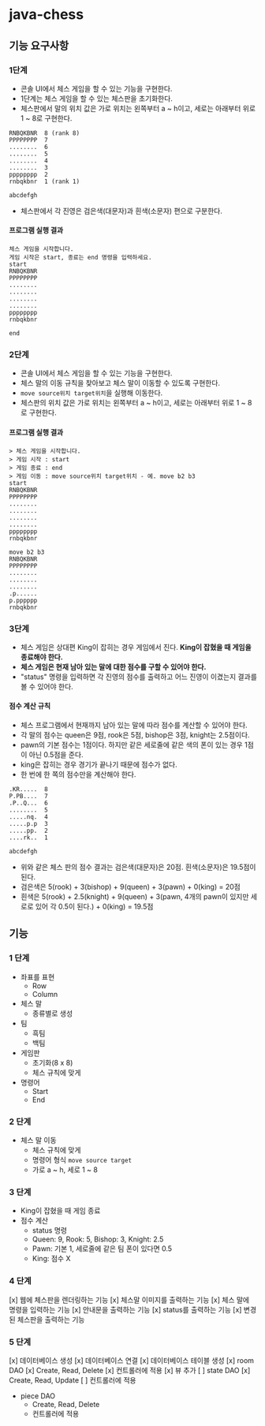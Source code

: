 # java-chess
## 기능 요구사항

### 1단계

- 콘솔 UI에서 체스 게임을 할 수 있는 기능을 구현한다.
- 1단계는 체스 게임을 할 수 있는 체스판을 초기화한다.
- 체스판에서 말의 위치 값은 가로 위치는 왼쪽부터 a ~ h이고, 세로는 아래부터 위로 1 ~ 8로 구현한다.

```plaintext
RNBQKBNR  8 (rank 8)
PPPPPPPP  7
........  6
........  5
........  4
........  3
pppppppp  2
rnbqkbnr  1 (rank 1)

abcdefgh
```

- 체스판에서 각 진영은 검은색(대문자)과 흰색(소문자) 편으로 구분한다.

#### 프로그램 실행 결과

```plaintext
체스 게임을 시작합니다.
게임 시작은 start, 종료는 end 명령을 입력하세요.
start
RNBQKBNR
PPPPPPPP
........
........
........
........
pppppppp
rnbqkbnr

end
```

### 2단계

- 콘솔 UI에서 체스 게임을 할 수 있는 기능을 구현한다.
- 체스 말의 이동 규칙을 찾아보고 체스 말이 이동할 수 있도록 구현한다.
- `move source위치 target위치`을 실행해 이동한다.
- 체스판의 위치 값은 가로 위치는 왼쪽부터 a ~ h이고, 세로는 아래부터 위로 1 ~ 8로 구현한다.

#### 프로그램 실행 결과

```plaintext
> 체스 게임을 시작합니다.
> 게임 시작 : start
> 게임 종료 : end
> 게임 이동 : move source위치 target위치 - 예. move b2 b3
start
RNBQKBNR
PPPPPPPP
........
........
........
........
pppppppp
rnbqkbnr

move b2 b3
RNBQKBNR
PPPPPPPP
........
........
........
.p......
p.pppppp
rnbqkbnr
```

### 3단계

- 체스 게임은 상대편 King이 잡히는 경우 게임에서 진다. **King이 잡혔을 때 게임을 종료해야 한다.**
- **체스 게임은 현재 남아 있는 말에 대한 점수를 구할 수 있어야 한다.**
- "status" 명령을 입력하면 각 진영의 점수를 출력하고 어느 진영이 이겼는지 결과를 볼 수 있어야 한다.

#### 점수 계산 규칙

- 체스 프로그램에서 현재까지 남아 있는 말에 따라 점수를 계산할 수 있어야 한다.
- 각 말의 점수는 queen은 9점, rook은 5점, bishop은 3점, knight는 2.5점이다.
- pawn의 기본 점수는 1점이다. 하지만 같은 세로줄에 같은 색의 폰이 있는 경우 1점이 아닌 0.5점을 준다.
- king은 잡히는 경우 경기가 끝나기 때문에 점수가 없다.
- 한 번에 한 쪽의 점수만을 계산해야 한다.

```plaintext
.KR.....  8
P.PB....  7
.P..Q...  6
........  5
.....nq.  4
.....p.p  3
.....pp.  2
....rk..  1

abcdefgh
```

- 위와 같은 체스 판의 점수 결과는 검은색(대문자)은 20점. 흰색(소문자)은 19.5점이 된다.
- 검은색은 5(rook) + 3(bishop) + 9(queen) + 3(pawn) + 0(king) = 20점
- 흰색은 5(rook) + 2.5(knight) + 9(queen) + 3(pawn, 4개의 pawn이 있지만 세로로 있어 각 0.5이 된다.) + 0(king) = 19.5점

## 기능

### 1 단계 

 - 좌표를 표현
    - Row
    - Column
- 체스 말
  - 종류별로 생성
- 팀
    - 흑팀
    - 백팀
- 게임판
  - 초기화(8 x 8)
  - 체스 규칙에 맞게
- 명령어
    - Start 
    - End

### 2 단계

 - 체스 말 이동
    - 체스 규칙에 맞게
    - 명령어 형식 `move source target`
    - 가로 a ~ h, 세로 1 ~ 8
    
### 3 단계

 - King이 잡혔을 때 게임 종료
 - 점수 계산
    - status 명령
    - Queen: 9, Rook: 5, Bishop: 3, Knight: 2.5
    - Pawn: 기본 1, 세로줄에 같은 팀 폰이 있다면 0.5
    - King: 점수 X

### 4 단계

 [x] 웹에 체스판을 렌더링하는 기능
    [x] 체스말 이미지를 출력하는 기능
 [x] 체스 말에 명령을 입력하는 기능
 [x] 안내문을 출력하는 기능
 [x] status를 출력하는 기능
 [x] 변경된 체스판을 출력하는 기능
 
 ### 5 단계
 
 [x] 데이터베이스 생성
 [x] 데이터베이스 연결
 [x] 데이터베이스 테이블 생성
 [x] room DAO
    [x] Create, Read, Delete
    [x] 컨트롤러에 적용
    [x] 뷰 추가
 [ ] state DAO
    [x] Create, Read, Update
    [ ] 컨트롤러에 적용
 - piece DAO
    - Create, Read, Delete
    - 컨트롤러에 적용
